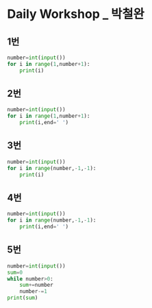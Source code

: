 # Daily Workshop _ 박철완

## 1번

```python
number=int(input())
for i in range(1,number+1):
    print(i)
```



## 2번

```python
number=int(input())
for i in range(1,number+1):
    print(i,end=' ')
```



## 3번

```python
number=int(input())
for i in range(number,-1,-1):
    print(i)
```



## 4번

```python
number=int(input())
for i in range(number,-1,-1):
    print(i,end=' ')
```



## 5번

```python
number=int(input())
sum=0
while number>0:
    sum+=number
    number-=1
print(sum)
```